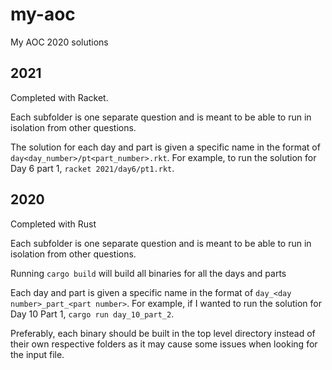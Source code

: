 # my-aoc
My AOC 2020 solutions

## 2021
Completed with Racket.

Each subfolder is one separate question and is meant to be able to run in isolation from other questions.

The solution for each day and part is given a specific name in the format of `day<day_number>/pt<part_number>.rkt`. For example,
to run the solution for Day 6 part 1, `racket 2021/day6/pt1.rkt`.

## 2020
Completed with Rust

Each subfolder is one separate question and is meant to be able to run in isolation from other questions.

Running `cargo build` will build all binaries for all the days and parts

Each day and part is given a specific name in the format of `day_<day number>_part_<part number>`. For example, if I wanted to run the solution for Day 10 Part 1, `cargo run day_10_part_2`.

Preferably, each binary should be built in the top level directory instead of their own respective folders as it may cause some issues when looking for the input file.
